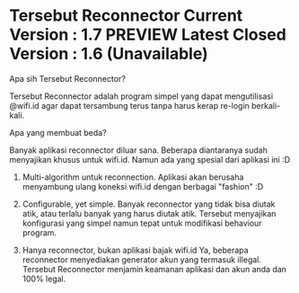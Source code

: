 Tersebut Reconnector
Current Version : 1.7 PREVIEW
Latest Closed Version : 1.6 (Unavailable)
===================

Apa sih Tersebut Reconnector?

Tersebut Reconnector adalah program simpel yang dapat mengutilisasi @wifi.id agar dapat tersambung terus
tanpa harus kerap re-login berkali-kali.

Apa yang membuat beda?

Banyak aplikasi reconnector diluar sana. Beberapa diantaranya sudah menyajikan khusus untuk wifi.id.
Namun ada yang spesial dari aplikasi ini :D

1. Multi-algorithm untuk reconnection. 
Aplikasi akan berusaha menyambung ulang koneksi wifi.id dengan berbagai "fashion" :D

2. Configurable, yet simple.
Banyak reconnector yang tidak bisa diutak atik, atau terlalu banyak yang harus diutak atik.
Tersebut menyajikan konfigurasi yang simpel namun tepat untuk modifikasi behaviour program.

3. Hanya reconnector, bukan aplikasi bajak wifi.id
Ya, beberapa reconnector menyediakan generator akun yang termasuk illegal. Tersebut Reconnector
menjamin keamanan aplikasi dan akun anda dan 100% legal.


